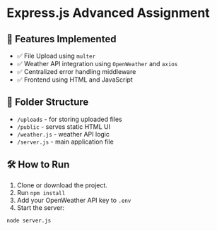 # Express.js Advanced Assignment

## 🔧 Features Implemented

- ✅ File Upload using `multer`
- ✅ Weather API integration using `OpenWeather` and `axios`
- ✅ Centralized error handling middleware
- ✅ Frontend using HTML and JavaScript

## 📁 Folder Structure

- `/uploads` - for storing uploaded files
- `/public` - serves static HTML UI
- `/weather.js` - weather API logic
- `/server.js` - main application file

## 🛠️ How to Run

1. Clone or download the project.
2. Run `npm install`
3. Add your OpenWeather API key to `.env`
4. Start the server:

```bash
node server.js
                            